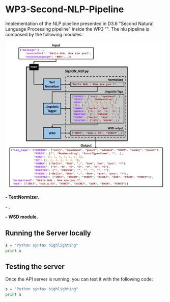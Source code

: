# WP3-Second-NLP-Pipeline

Implementation of the NLP pipeline presented in D3.6 "Second Natural Language Processing pipeline" inside the WP3 "". The nlu pipeline is composed by the following modules:

![](https://github.com/signon-project/wp3-nlp-pipeline/blob/main/block_diagram.png)


**- TextNormizer.**

**- .**

**- WSD module.**

## Running the Server locally

```python
s = "Python syntax highlighting"
print s
```



## Testing the server
Once the API server is running, you can test it with the following code:

```python
s = "Python syntax highlighting"
print s
```





